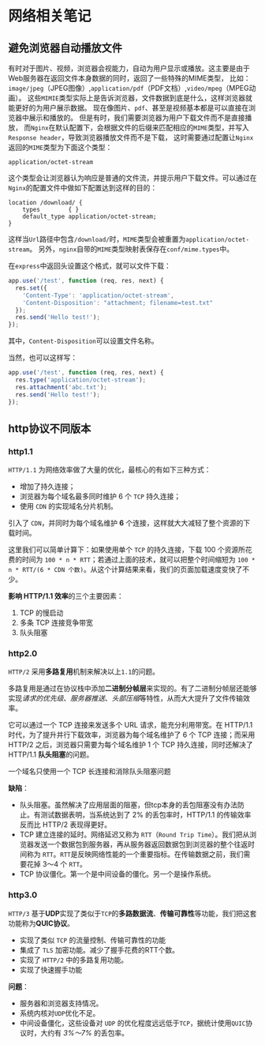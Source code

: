 <!-- https://www.zhihu.com/question/302412059?sort=created -->
# 网络相关笔记
## 避免浏览器自动播放文件
有时对于图片、视频，浏览器会视能力，自动为用户显示或播放。这主要是由于Web服务器在返回文件本身数据的同时，返回了一些特殊的MIME类型，
比如：`image/jpeg`（JPEG图像）,`application/pdf`（PDF文档）,`video/mpeg`（MPEG动画）。
这些`MIMIE`类型实际上是告诉浏览器，文件数据到底是什么，这样浏览器就能更好的为用户展示数据。
现在像图片、`pdf`、甚至是视频基本都是可以直接在浏览器中展示和播放的。
但是有时，我们需要浏览器为用户下载文件而不是直接播放，
而`Nginx`在默认配置下，会根据文件的后缀来匹配相应的`MIME`类型，并写入`Response header`，导致浏览器播放文件而不是下载，
这时需要通过配置让`Nginx`返回的`MIME`类型为下面这个类型：

`application/octet-stream`

这个类型会让浏览器认为响应是普通的文件流，并提示用户下载文件。可以通过在`Nginx`的配置文件中做如下配置达到这样的目的：

```
location /download/ {
    types        { }
    default_type application/octet-stream;
}
```
这样当`Url`路径中包含`/download/`时，`MIME`类型会被重置为`application/octet-stream`。
另外，`nginx`自带的`MIME`类型映射表保存在`conf/mime.types`中。

在`express`中返回头设置这个格式，就可以文件下载：

``` js
app.use('/test', function (req, res, next) {
  res.set({
    'Content-Type': 'application/octet-stream',
    'Content-Disposition': "attachment; filename=test.txt"
  });
  res.send('Hello test!');
});
```
其中，`Content-Disposition`可以设置文件名称。

当然，也可以这样写：
``` js
app.use('/test', function (req, res, next) {
  res.type('application/octet-stream');
  res.attachment('abc.txt');
  res.send('Hello test!');
});
```

## http协议不同版本

### http1.1
`HTTP/1.1` 为网络效率做了大量的优化，最核心的有如下三种方式：
- 增加了持久连接；
- 浏览器为每个域名最多同时维护 6 个 `TCP` 持久连接；
- 使用 `CDN` 的实现域名分片机制。

引入了 `CDN`，并同时为每个域名维护 **6** 个连接，这样就大大减轻了整个资源的下载时间。

这里我们可以简单计算下：如果使用单个 `TCP` 的持久连接，下载 100 个资源所花费的时间为 `100 * n * RTT`；若通过上面的技术，就可以把整个时间缩短为 `100 * n * RTT/(6 * CDN 个数)`。从这个计算结果来看，我们的页面加载速度变快了不少。

**影响 HTTP/1.1 效率**的三个主要因素：
1. TCP 的慢启动
2. 多条 TCP 连接竞争带宽
3. 队头阻塞

### http2.0
`HTTP/2` 采用**多路复用**机制来解决以上`1.1`的问题。

多路复用是通过在协议栈中添加**二进制分帧层**来实现的。有了二进制分帧层还能够实现*请求的优先级*、*服务器推送*、*头部压缩*等特性，从而大大提升了文件传输效率。

它可以通过一个 TCP 连接来发送多个 URL 请求，能充分利用带宽。在 HTTP/1.1 时代，为了提升并行下载效率，浏览器为每个域名维护了 6 个 TCP 连接；而采用 HTTP/2 之后，浏览器只需要为每个域名维护 1 个 TCP 持久连接，同时还解决了 HTTP/1.1 **队头阻塞**的问题。

一个域名只使用一个 TCP 长连接和消除队头阻塞问题

**缺陷**：
- 队头阻塞。虽然解决了应用层面的阻塞，但tcp本身的丢包阻塞没有办法防止。有测试数据表明，当系统达到了 2% 的丢包率时，HTTP/1.1 的传输效率反而比 HTTP/2 表现得更好。
- TCP 建立连接的延时。网络延迟又称为 `RTT`（`Round Trip Time`）。我们把从浏览器发送一个数据包到服务器，再从服务器返回数据包到浏览器的整个往返时间称为 `RTT`。`RTT`是反映网络性能的一个重要指标。在传输数据之前，我们需要花掉 3～4 个 `RTT`。
- TCP 协议僵化。第一个是中间设备的僵化。另一个是操作系统。

### http3.0
`HTTP/3` 基于**UDP**实现了类似于` TCP `的**多路数据流**、**传输可靠性**等功能，我们把这套功能称为**QUIC协议**。

- 实现了类似 `TCP` 的流量控制、传输可靠性的功能
- 集成了 `TLS` 加密功能。减少了握手花费的RTT个数。
- 实现了 `HTTP/2` 中的多路复用功能。
- 实现了快速握手功能

**问题**：
- 服务器和浏览器支持情况。
- 系统内核对`UDP`优化不足。
- 中间设备僵化，这些设备对 `UDP` 的优化程度远远低于`TCP`，据统计使用`QUIC`协议时，大约有 *3%～7%* 的丢包率。